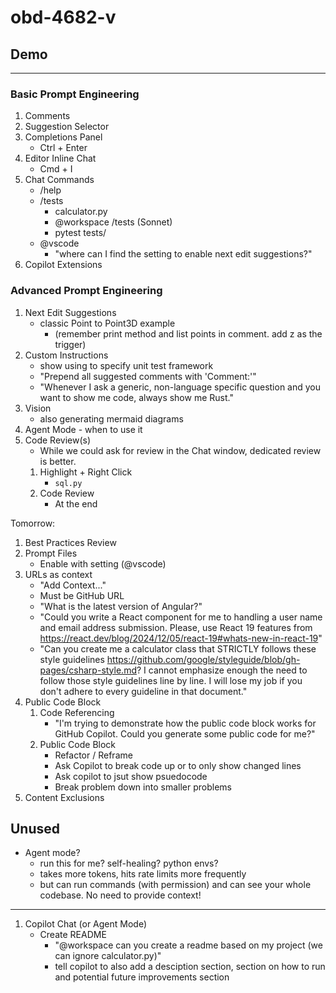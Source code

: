 # obd-4682-v

## Demo
---

### Basic Prompt Engineering
1. Comments
1. Suggestion Selector
1. Completions Panel
   - Ctrl + Enter
1. Editor Inline Chat
   - Cmd + I
1. Chat Commands
   - /help
   - /tests
      - calculator.py
      - @workspace /tests (Sonnet)
      - pytest tests/ <!-- (remove add max float if it appears) -->
   - @vscode
      - "where can I find the setting to enable next edit suggestions?"
1. Copilot Extensions

### Advanced Prompt Engineering
1. Next Edit Suggestions
   - classic Point to Point3D example
      - (remember print method and list points in comment. add z as the trigger)
1. Custom Instructions
   - show using to specify unit test framework
   - "Prepend all suggested comments with 'Comment:'"
   - "Whenever I ask a generic, non-language specific question and you want to show me code, always show me Rust."
1. Vision
   - also generating mermaid diagrams
1. Agent Mode - when to use it
1. Code Review(s)
   - While we could ask for review in the Chat window, dedicated review is better.
   1. Highlight + Right Click
      - `sql.py`
   1. Code Review
      - At the end

Tomorrow:
1. Best Practices Review
1. Prompt Files
   - Enable with setting (@vscode)
1. URLs as context
   - "Add Context..."
   - Must be GitHub URL
   - "What is the latest version of Angular?"
   - "Could you write a React component for me to handling a user name and email address submission. Please, use React 19 features from https://react.dev/blog/2024/12/05/react-19#whats-new-in-react-19"
   - "Can you create me a calculator class that STRICTLY follows these style guidelines https://github.com/google/styleguide/blob/gh-pages/csharp-style.md? I cannot emphasize enough the need to follow those style guidelines line by line. I will lose my job if you don't adhere to every guideline in that document."
1. Public Code Block
   1. Code Referencing
      - "I'm trying to demonstrate how the public code block works for GitHub Copilot. Could you generate some public code for me?"
   1. Public Code Block
      - Refactor / Reframe
      - Ask Copilot to break code up or to only show changed lines
      - Ask copilot to jsut show psuedocode
      - Break problem down into smaller problems
1. Content Exclusions

Unused
---
- Agent mode?
   - run this for me? self-healing? python envs?
   - takes more tokens, hits rate limits more frequently
   - but can run commands (with permission) and can see your whole codebase. No need to provide context!



---

1. Copilot Chat (or Agent Mode)
      - Create README
        - "@workspace can you create a readme based on my project (we can ignore calculator.py)"
        - tell copilot to also add a desciption section, section on how to run and potential future improvements section
